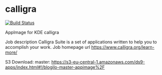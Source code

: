 # calligra
[![Build Status](http://aci.pangea.pub/job/calligra-master-appimage/badge/icon)](http://aci.pangea.pub/job/calligra-master-appimage/)

AppImage for KDE calligra

Job description
Calligra Suite is a set of applications written to help you to accomplish your work.
Job homepage url
https://www.calligra.org/learn-more/

S3 Download:
master:
https://s3-eu-central-1.amazonaws.com/ds9-apps/index.html#!/blogilo-master-appimage%2F

